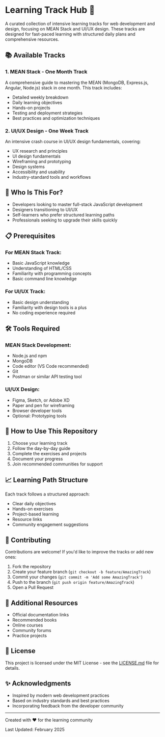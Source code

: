 # Learning Track Hub 🚀

A curated collection of intensive learning tracks for web development and design, focusing on MEAN Stack and UI/UX design. These tracks are designed for fast-paced learning with structured daily plans and comprehensive resources.

## 📚 Available Tracks

### 1. MEAN Stack - One Month Track
A comprehensive guide to mastering the MEAN (MongoDB, Express.js, Angular, Node.js) stack in one month. This track includes:
- Detailed weekly breakdown
- Daily learning objectives
- Hands-on projects
- Testing and deployment strategies
- Best practices and optimization techniques

### 2. UI/UX Design - One Week Track
An intensive crash course in UI/UX design fundamentals, covering:
- UX research and principles
- UI design fundamentals
- Wireframing and prototyping
- Design systems
- Accessibility and usability
- Industry-standard tools and workflows

## 🎯 Who Is This For?

- Developers looking to master full-stack JavaScript development
- Designers transitioning to UI/UX
- Self-learners who prefer structured learning paths
- Professionals seeking to upgrade their skills quickly

## 📋 Prerequisites

### For MEAN Stack Track:
- Basic JavaScript knowledge
- Understanding of HTML/CSS
- Familiarity with programming concepts
- Basic command line knowledge

### For UI/UX Track:
- Basic design understanding
- Familiarity with design tools is a plus
- No coding experience required

## 🛠️ Tools Required

### MEAN Stack Development:
- Node.js and npm
- MongoDB
- Code editor (VS Code recommended)
- Git
- Postman or similar API testing tool

### UI/UX Design:
- Figma, Sketch, or Adobe XD
- Paper and pen for wireframing
- Browser developer tools
- Optional: Prototyping tools

## 📝 How to Use This Repository

1. Choose your learning track
2. Follow the day-by-day guide
3. Complete the exercises and projects
4. Document your progress
5. Join recommended communities for support

## 📈 Learning Path Structure

Each track follows a structured approach:
- Clear daily objectives
- Hands-on exercises
- Project-based learning
- Resource links
- Community engagement suggestions

## 🤝 Contributing

Contributions are welcome! If you'd like to improve the tracks or add new ones:

1. Fork the repository
2. Create your feature branch (`git checkout -b feature/AmazingTrack`)
3. Commit your changes (`git commit -m 'Add some AmazingTrack'`)
4. Push to the branch (`git push origin feature/AmazingTrack`)
5. Open a Pull Request

## 📖 Additional Resources

- Official documentation links
- Recommended books
- Online courses
- Community forums
- Practice projects

## 📜 License

This project is licensed under the MIT License - see the [LICENSE.md](LICENSE.md) file for details.

## ✨ Acknowledgments

- Inspired by modern web development practices
- Based on industry standards and best practices
- Incorporating feedback from the developer community

---
Created with ❤️ for the learning community

Last Updated: February 2025
